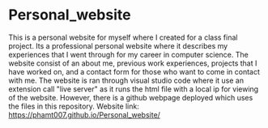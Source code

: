 # Personal_website
This is a personal website for myself where I created for a class final project.
Its a professional personal website where it describes my experiences that I went through for my career in computer science.
The website consist of an about me, previous work experiences, projects that I have worked on, and a contact form for those who want to come in contact with me.
The website is ran through visual studio code where it use an extension call "live server" as it runs the html file with a local ip for viewing of the website.
However, there is a github webpage deployed which uses the files in this repository.
Website link: https://phamt007.github.io/Personal_website/
